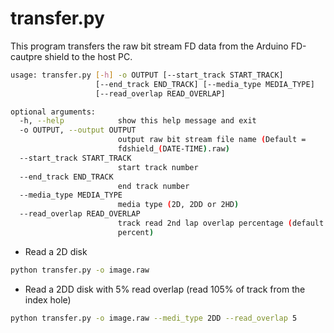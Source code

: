 # transfer.py

This program transfers the raw bit stream FD data from the Arduino FD-cautpre shield to the host PC.  

```sh
usage: transfer.py [-h] -o OUTPUT [--start_track START_TRACK]
                   [--end_track END_TRACK] [--media_type MEDIA_TYPE]
                   [--read_overlap READ_OVERLAP]

optional arguments:
  -h, --help            show this help message and exit
  -o OUTPUT, --output OUTPUT
                        output raw bit stream file name (Default =
                        fdshield_(DATE-TIME).raw)
  --start_track START_TRACK
                        start track number
  --end_track END_TRACK
                        end track number
  --media_type MEDIA_TYPE
                        media type (2D, 2DD or 2HD)
  --read_overlap READ_OVERLAP
                        track read 2nd lap overlap percentage (default = 0
                        percent)
```

- Read a 2D disk  
```sh
python transfer.py -o image.raw
```

- Read a 2DD disk with 5% read overlap (read 105% of track from the index hole)
```sh
python transfer.py -o image.raw --medi_type 2DD --read_overlap 5
```
